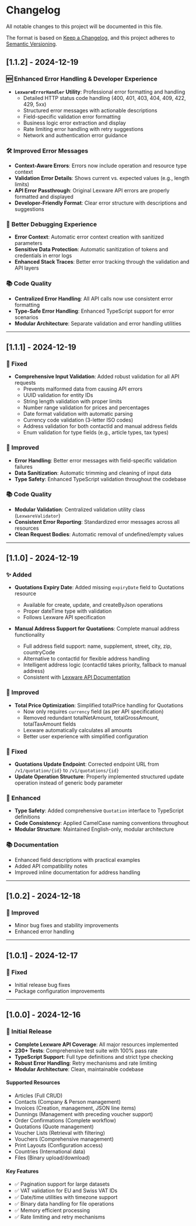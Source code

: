 # Changelog

All notable changes to this project will be documented in this file.

The format is based on [Keep a Changelog](https://keepachangelog.com/en/1.0.0/),
and this project adheres to [Semantic Versioning](https://semver.org/spec/v2.0.0.html).

## [1.1.2] - 2024-12-19

### 🆕 **Enhanced Error Handling & Developer Experience**
- **`LexwareErrorHandler` Utility**: Professional error formatting and handling
  - Detailed HTTP status code handling (400, 401, 403, 404, 409, 422, 429, 5xx)
  - Structured error messages with actionable descriptions
  - Field-specific validation error formatting
  - Business logic error extraction and display
  - Rate limiting error handling with retry suggestions
  - Network and authentication error guidance

### 🛠️ **Improved Error Messages**
- **Context-Aware Errors**: Errors now include operation and resource type context
- **Validation Error Details**: Shows current vs. expected values (e.g., length limits)
- **API Error Passthrough**: Original Lexware API errors are properly formatted and displayed
- **Developer-Friendly Format**: Clear error structure with descriptions and suggestions

### 🔧 **Better Debugging Experience**
- **Error Context**: Automatic error context creation with sanitized parameters
- **Sensitive Data Protection**: Automatic sanitization of tokens and credentials in error logs
- **Enhanced Stack Traces**: Better error tracking through the validation and API layers

### 📚 **Code Quality**
- **Centralized Error Handling**: All API calls now use consistent error formatting
- **Type-Safe Error Handling**: Enhanced TypeScript support for error scenarios
- **Modular Architecture**: Separate validation and error handling utilities

---

## [1.1.1] - 2024-12-19

### 🐛 Fixed
- **Comprehensive Input Validation**: Added robust validation for all API requests
  - Prevents malformed data from causing API errors
  - UUID validation for entity IDs
  - String length validation with proper limits
  - Number range validation for prices and percentages
  - Date format validation with automatic parsing
  - Currency code validation (3-letter ISO codes)
  - Address validation for both contactId and manual address fields
  - Enum validation for type fields (e.g., article types, tax types)

### 🔧 Improved
- **Error Handling**: Better error messages with field-specific validation failures
- **Data Sanitization**: Automatic trimming and cleaning of input data
- **Type Safety**: Enhanced TypeScript validation throughout the codebase

### 📚 Code Quality
- **Modular Validation**: Centralized validation utility class (`LexwareValidator`)
- **Consistent Error Reporting**: Standardized error messages across all resources
- **Clean Request Bodies**: Automatic removal of undefined/empty values

---

## [1.1.0] - 2024-12-19

### ✨ Added
- **Quotations Expiry Date**: Added missing `expiryDate` field to Quotations resource
  - Available for create, update, and createByJson operations
  - Proper dateTime type with validation
  - Follows Lexware API specification

- **Manual Address Support for Quotations**: Complete manual address functionality
  - Full address field support: name, supplement, street, city, zip, countryCode
  - Alternative to contactId for flexible address handling  
  - Intelligent address logic (contactId takes priority, fallback to manual address)
  - Consistent with [Lexware API Documentation](https://developers.lexware.io/docs/#quotations-endpoint-create-a-quotation)

### 🔧 Improved
- **Total Price Optimization**: Simplified totalPrice handling for Quotations
  - Now only requires `currency` field (as per API specification)
  - Removed redundant totalNetAmount, totalGrossAmount, totalTaxAmount fields
  - Lexware automatically calculates all amounts
  - Better user experience with simplified configuration

### 🐛 Fixed
- **Quotations Update Endpoint**: Corrected endpoint URL from `/v1/quotation/{id}` to `/v1/quotations/{id}`
- **Update Operation Structure**: Properly implemented structured update operation instead of generic body parameter

### 🎯 Enhanced
- **Type Safety**: Added comprehensive `Quotation` interface to TypeScript definitions
- **Code Consistency**: Applied CamelCase naming conventions throughout
- **Modular Structure**: Maintained English-only, modular architecture

### 📚 Documentation
- Enhanced field descriptions with practical examples
- Added API compatibility notes
- Improved inline documentation for address handling

---

## [1.0.2] - 2024-12-18

### 🔧 Improved
- Minor bug fixes and stability improvements
- Enhanced error handling

---

## [1.0.1] - 2024-12-17

### 🐛 Fixed
- Initial release bug fixes
- Package configuration improvements

---

## [1.0.0] - 2024-12-16

### 🎉 Initial Release
- **Complete Lexware API Coverage**: All major resources implemented
- **230+ Tests**: Comprehensive test suite with 100% pass rate
- **TypeScript Support**: Full type definitions and strict type checking
- **Robust Error Handling**: Retry mechanisms and rate limiting
- **Modular Architecture**: Clean, maintainable codebase

#### Supported Resources
- Articles (Full CRUD)
- Contacts (Company & Person management)
- Invoices (Creation, management, JSON line items)
- Dunnings (Management with preceding voucher support)
- Order Confirmations (Complete workflow)
- Quotations (Quote management)
- Voucher Lists (Retrieval with filtering)
- Vouchers (Comprehensive management)
- Print Layouts (Configuration access)
- Countries (International data)
- Files (Binary upload/download)

#### Key Features
- ✅ Pagination support for large datasets
- ✅ VAT validation for EU and Swiss VAT IDs
- ✅ Date/time utilities with timezone support
- ✅ Binary data handling for file operations
- ✅ Memory efficient processing
- ✅ Rate limiting and retry mechanisms
